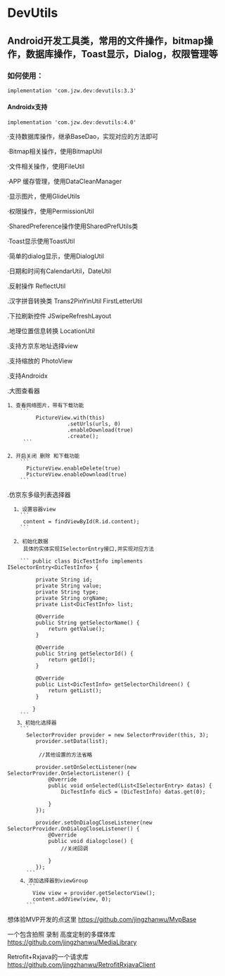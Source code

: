 # DevUtils
## Android开发工具类，常用的文件操作，bitmap操作，数据库操作，Toast显示，Dialog，权限管理等

### 如何使用：
`implementation 'com.jzw.dev:devutils:3.3'`

#### Androidx支持
`implementation 'com.jzw.dev:devutils:4.0'`

·支持数据库操作，继承BaseDao，实现对应的方法即可

·Bitmap相关操作，使用BitmapUtil

·文件相关操作，使用FileUtil

·APP 缓存管理，使用DataCleanManager

·显示图片，使用GlideUtils

·权限操作，使用PermissionUtil

·SharedPreference操作使用SharedPrefUtils类

·Toast显示使用ToastUtil

·简单的dialog显示，使用DialogUtil

·日期和时间有CalendarUtil，DateUtil

.反射操作 ReflectUtil

.汉字拼音转换类 Trans2PinYinUtil  FirstLetterUtil

.下拉刷新控件 JSwipeRefreshLayout

.地理位置信息转换 LocationUtil

.支持方京东地址选择view

.支持缩放的 PhotoView

.支持Androidx
          
.大图查看器
                   
    1、查看网络图片，带有下载功能
        ```
             PictureView.with(this)
                       .setUrls(urls, 0)
                       .enableDownload(true)
                       .create();
         ```
                       
    2、开启关闭 删除 和下载功能
        ```
          PictureView.enableDelete(true)
          PictureView.enableDownload(true)
        ```
     

.仿京东多级列表选择器

      1、设置容器view
        ```
         content = findViewById(R.id.content);
        ```

      2、初始化数据
         具体的实体实现ISelectorEntry接口,并实现对应方法

        ``` public class DicTestInfo implements ISelectorEntry<DicTestInfo> {

             private String id;
             private String value;
             private String type;
             private String orgName;
             private List<DicTestInfo> list;

             @Override
             public String getSelectorName() {
                 return getValue();
             }

             @Override
             public String getSelectorId() {
                 return getId();
             }

             @Override
             public List<DicTestInfo> getSelectorChildreen() {
                 return getList();
             }

            }
        ```
       3、初始化选择器
        ```
          SelectorProvider provider = new SelectorProvider(this, 3);
             provider.setData(list);

              //其他设置的方法省略

             provider.setOnSelectListener(new SelectorProvider.OnSelectorListener() {
                 @Override
                 public void onSelected(List<ISelectorEntry> datas) {
                     DicTestInfo dic5 = (DicTestInfo) datas.get(0);

                 }
             });

             provider.setOnDialogCloseListener(new SelectorProvider.OnDialogCloseListener() {
                 @Override
                 public void dialogclose() {
                     //关闭回调

                 }
             });
          ```
        4、添加选择器到viewGroup
          ```
            View view = provider.getSelectorView();
            content.addView(view, 0);
          ```


想体验MVP开发的点这里
https://github.com/jingzhanwu/MvpBase

一个包含拍照 录制 高度定制的多媒体库
https://github.com/jingzhanwu/MediaLibrary

Retrofit+Rxjava的一个请求库
https://github.com/jingzhanwu/RetrofitRxjavaClient
